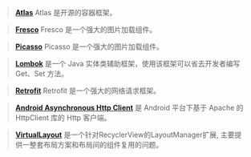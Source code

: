 > **[Atlas](http://atlas.taobao.org/index.html)** Atlas 是开源的容器框架。

> **[Fresco](https://www.fresco-cn.org/)** Fresco 是一个强大的图片加载组件。

> **[Picasso](https://futurestud.io/tutorials/picasso-getting-started-simple-loading)** Picasso 是一个强大的图片加载组件。

> **[Lombok](https://projectlombok.org/)** 是一个 Java 实体类辅助框架，使用该框架可以省去开发者编写 Get、Set 方法。

> **[Retrofit](http://square.github.io/retrofit/)** Retrofit 是一个强大的网络请求框架。

> **[Android Asynchronous Http Client](http://loopj.com/android-async-http/)** 是 Android 平台下基于 Apache 的 HttpClient 库的 Http 客户端。

> **[VirtualLayout](https://github.com/alibaba/vlayout)** 是一个针对RecyclerView的LayoutManager扩展, 主要提供一整套布局方案和布局间的组件复用的问题。
